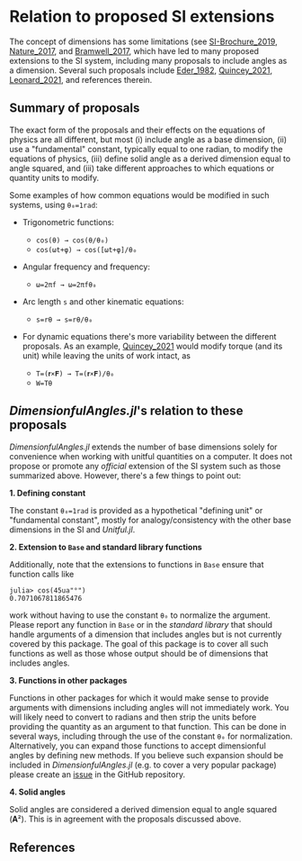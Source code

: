 # Relation to proposed SI extensions

The concept of dimensions has some limitations (see [SI-Brochure_2019](@cite), [Nature_2017](@cite), and [Bramwell_2017](@cite), which have led to many proposed extensions to the SI system, including many proposals to include angles as a dimension.
Several such proposals include [Eder_1982](@cite), [Quincey_2021](@cite), [Leonard_2021](@cite), and references therein.

## Summary of proposals

The exact form of the proposals and their effects on the equations of physics are all different, but most (i) include angle as a base dimension, (ii) use a "fundamental" constant, typically equal to one radian, to modify the equations of physics, (iii) define solid angle as a derived dimension equal to angle squared, and (iii) take different approaches to which equations or quantity units to modify.

Some examples of how common equations would be modified in such systems, using ``θ₀=1rad``:

  - Trigonometric functions:
    
      + ``cos(θ) → cos(θ/θ₀)``
      + ``cos(ωt+φ) → cos([ωt+φ]/θ₀``

  - Angular frequency and frequency:
    
      + ``ω=2πf → ω=2πfθ₀``
  - Arc length ``s`` and other kinematic equations:
    
      + ``s=rθ → s=rθ/θ₀``
  - For dynamic equations there's more variability between the different proposals.
    As an example, [Quincey_2021](@cite) would modify torque (and its unit) while leaving the units of work intact, as
    
      + ``T=(𝐫×𝐅) → T=(𝐫×𝐅)/θ₀``
      + ``W=Tθ``

## *DimensionfulAngles.jl*'s relation to these proposals

*DimensionfulAngles.jl* extends the number of base dimensions solely for convenience when working with unitful quantities on a computer.
It does not propose or promote any *official* extension of the SI system such as those summarized above.
However, there's a few things to point out:

**1. Defining constant**

The constant `θ₀=1rad` is provided as a hypothetical "defining unit" or "fundamental constant", mostly for analogy/consistency with the other base dimensions in the SI and *Unitful.jl*.

**2. Extension to `Base` and standard library functions**

Additionally, note that the extensions to functions in `Base` ensure that function calls like

```jldoctest; setup = :(using DimensionfulAngles)
julia> cos(45ua"°")
0.7071067811865476
```

work without having to use the constant `θ₀` to normalize the argument.
Please report any function in `Base` or in the *standard library* that should handle arguments of a dimension that includes angles but is not currently covered by this package.
The goal of this package is to cover all such functions as well as those whose output should be of dimensions that includes angles.

**3. Functions in other packages**

Functions in other packages for which it would make sense to provide arguments with dimensions including angles will not immediately work.
You will likely need to convert to radians and then strip the units before providing the quantity as an argument to that function.
This can be done in several ways, including through the use of the constant `θ₀` for normalization.
Alternatively, you can expand those functions to accept dimensionful angles by defining new methods.
If you believe such expansion should be included in *DimensionfulAngles.jl* (e.g. to cover a very popular package) please create an [issue](https://github.com/cmichelenstrofer/DimensionfulAngles.jl/issues) in the GitHub repository.

**4. Solid angles**

Solid angles are considered a derived dimension equal to angle squared (𝐀²).
This is in agreement with the proposals discussed above.

## References

```@bibliography
```
